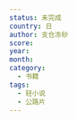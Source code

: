 ```yaml
---
status: 未完成
country: 日
author: 支仓冻砂
score:
year:
month:
category:
  - 书籍
tags:
  - 轻小说
  - 公路片
---
```

